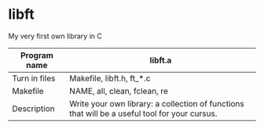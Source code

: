 # libft
My very first own library in C

|Program name  |libft.a|
|------------  |-------|
|Turn in files |Makefile, libft.h, ft_*.c|
|Makefile|NAME, all, clean, fclean, re|
|Description|Write your own library: a collection of functions that will be a useful tool for your cursus.|
